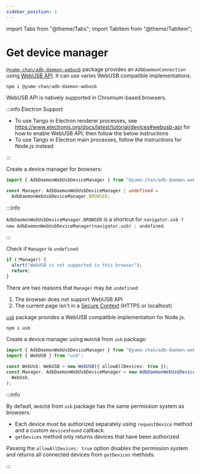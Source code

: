 ```yaml
---
sidebar_position: 1
---
```


import Tabs from "@theme/Tabs";
import TabItem from "@theme/TabItem";

# Get device manager

[`@yume-chan/adb-daemon-webusb`](https://www.npmjs.com/package/@yume-chan/adb-daemon-webusb) package provides an `AdbDaemonConnection` using [WebUSB API](https://developer.mozilla.org/en-US/docs/Web/API/WebUSB_API). It can use varies WebUSB compatible implementations.

```sh npm2yarn
npm i @yume-chan/adb-daemon-webusb
```

<Tabs className="runtime-tabs" groupId="runtime">
<TabItem value="web" label="Web">

WebUSB API is natively supported in Chromium-based browsers.

:::info Electron Support

* To use Tango in Electron renderer processes, see https://www.electronjs.org/docs/latest/tutorial/devices#webusb-api for how to enable WebUSB API, then follow the below instructions
* To use Tango in Electron main processes, follow the instructions for Node.js instead

:::

Create a device manager for browsers:

```ts transpile
import { AdbDaemonWebUsbDeviceManager } from "@yume-chan/adb-daemon-webusb";

const Manager: AdbDaemonWebUsbDeviceManager | undefined =
  AdbDaemonWebUsbDeviceManager.BROWSER;
```

:::info

`AdbDaemonWebUsbDeviceManager.BROWSER` is a shortcut for `navigator.usb ? new AdbDaemonWebUsbDeviceManager(navigator.usb) : undefined`.

:::

Check if `Manager` is `undefined`:

```ts transpile
if (!Manager) {
  alert("WebUSB is not supported in this browser");
  return;
}
```

There are two reasons that `Manager` may be `undefined`:

1. The browser does not support WebUSB API
2. The current page isn't in a [Secure Context](https://developer.mozilla.org/en-US/docs/Web/Security/Secure_Contexts) (HTTPS or localhost)

</TabItem>
<TabItem value="node" label="Node.js">

[`usb`](https://www.npmjs.com/package/usb) package provides a WebUSB compatible implementation for Node.js.

```sh npm2yarn
npm i usb
```

Create a device manager using `WebUSB` from `usb` package:

```ts transpile
import { AdbDaemonWebUsbDeviceManager } from "@yume-chan/adb-daemon-webusb";
import { WebUSB } from "usb";

const WebUsb: WebUSB = new WebUSB({ allowAllDevices: true });
const Manager: AdbDaemonWebUsbDeviceManager = new AdbDaemonWebUsbDeviceManager(
  WebUsb,
);
```

:::info

By default, `WebUSB` from `usb` package has the same permission system as browsers:

* Each device must be authorized separately using `requestDevice` method and a custom `devicesFound` callback
* `getDevices` method only returns devices that have been authorized

Passing the `allowAllDevices: true` option disables the permission system and returns all connected devices from `getDevices` methods.

:::

</TabItem>
</Tabs>
